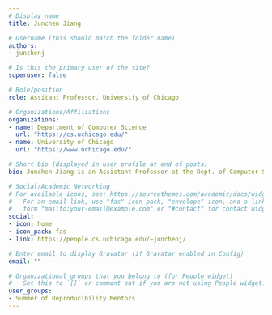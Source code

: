 ```yaml
---
# Display name
title: Junchen Jiang

# Username (this should match the folder name)
authors:
- junchenj

# Is this the primary user of the site?
superuser: false

# Role/position
role: Assitant Professor, University of Chicago

# Organizations/Affiliations
organizations:
- name: Department of Computer Science
  url: "https://cs.uchicago.edu/"
- name: University of Chicago
  url: "https://www.uchicago.edu/"

# Short bio (displayed in user profile at end of posts)
bio: Junchen Jiang is an Assistant Professor at the Dept. of Computer Science at the University of Chicago. His research applies state-of-the-art machine learning techniques to drastically improve the performance and reliability of large-scale networked systems.

# Social/Academic Networking
# For available icons, see: https://sourcethemes.com/academic/docs/widgets/#icons
#   For an email link, use "fas" icon pack, "envelope" icon, and a link in the
#   form "mailto:your-email@example.com" or "#contact" for contact widget.
social:
- icon: home
- icon_pack: fas
- link: https://people.cs.uchicago.edu/~junchenj/

# Enter email to display Gravatar (if Gravatar enabled in Config)
email: ""

# Organizational groups that you belong to (for People widget)
#   Set this to `[]` or comment out if you are not using People widget.  
user_groups:
- Summer of Reproducibility Mentors
---
```

